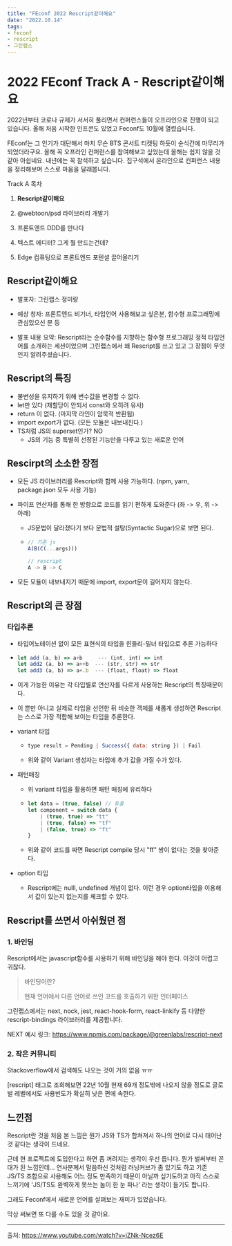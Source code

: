```yaml
---
title: "FEconf 2022 Rescript같이해요"
date: "2022.10.14"
tags:
- feconf
- rescript
- 그린랩스
---
```




# 2022 FEconf Track A - Rescript같이해요

2022년부터 코로나 규제가 서서히 풀리면서 컨퍼런스들이 오프라인으로 진행이 되고 있습니다. 올해 처음 시작한 인프콘도 있었고 Feconf도 10월에 열렸습니다.

FEconf는 그 인기가 대단해서 마치 무슨 BTS 콘서트 티켓팅 하듯이 순식간에 마무리가 되었더라구요. 올해 꼭 오프라인 컨퍼런스를 참여해보고 싶었는데 올해는 쉽지 않을 것 같아 아쉽네요. 내년에는 꼭 참석하고 싶습니다. 집구석에서 온라인으로 컨퍼런스 내용을 정리해보며 스스로 마음을 달래봅니다.



Track A 목차

1. **Rescript같이해요**

2. @webtoon/psd 라이브러리 개발기

3. 프론트엔드 DDD를 만나다 

4. 텍스트 에디터? 그게 뭘 만드는건데? 

5. Edge 컴퓨팅으로 프론트엔드 포텐셜 끌어올리기 



## Rescript같이해요

- 발표자: 그린랩스 정미량

- 예상 청자: 프론트엔드 비기너, 타입언어 사용해보고 싶은분, 함수형 프로그래밍에 관심있으신 분 등
- 발표 내용 요약: Rescript라는 순수함수를 지향하는 함수형 프로그래밍 정적 타입언어를 소개하는 세션이었으며 그린랩스에서 왜 Rescript를 쓰고 있고 그 장점이 무엇인지 알려주셨습니다.



## Rescript의 특징

- 불변성을 유지하기 위해 변수값을 변경할 수 없다.
- let만 있다 (재할당이 안되서 const와 오히려 유사)
- return 이 없다. (마지막 라인이 암묵적 반환됨)
- import export가 없다. (모든 모듈은 내보내진다.)
- TS처럼 JS의 superset인가? NO
  - JS의 기능 중 특별히 선정된 기능만을 다루고 있는 새로운 언어



## Rescirpt의 소소한 장점

- 모든 JS 라이브러리를 Rescript와 함께 사용 가능하다. (npm, yarn, package.json 모두 사용 가능)

- 파이프 연산자를 통해 한 방향으로 코드를 읽기 편하게 도와준다 (좌 -> 우, 위 -> 아래) 

  - JS문법이 달라졌다기 보다 문법적 설탕(Syntactic Sugar)으로 보면 된다.

  - ```javascript
    // 기존 js
    A(B(C(...args)))
    
    // rescript
    A -> B -> C
    ```

- 모든 모듈이 내보내지기 때문에 import, export문이 길어지지 않는다.



## Rescript의 큰 장점

### 타입추론

- 타입어노테이션 없이 모든 표현식의 타입을 힌들리-밀너 타입으로 추론 가능하다

- ```javascript
  let add (a, b) => a+b     --- (int, int) => int
  let add2 (a, b) => a++b  --- (str, str) => str
  let add3 (a, b) => a+.b  --- (float, float) => float
  ```

- 이게 가능한 이유는 각 타입별로 연산자를 다르게 사용하는 Rescript의 특징때문이다.

- 이 뿐만 아니고 실제로 타입을 선언한 뒤 비슷한 객체를 새롭게 생성하면 Rescript는 스스로 가장 적합해 보이는 타입을 추론한다.

- variant 타입

  - ```javascript
    type result = Pending | Success({ data: string }) | Fail
    ```

  - 위와 같이 Variant 생성자는 타입에 추가 값을 가질 수가 있다.

- 패턴매칭

  - 위 variant 타입을 활용하면 패턴 매칭에 유리하다

  - ```javascript
    let data = (true, false) // 튜플
    let component = switch data {
        | (true, true) => "tt"
        | (true, false) => "tf"
        | (false, true) => "ft"
    }
    ```

  - 위와 같이 코드를 짜면 Rescript compile 당시 "ff" 쌍이 없다는 것을 찾아준다.

- option 타입

  - Rescript에는 nulll, undefined 개념이 없다. 이런 경우 option타입을 이용해서 값이 있는지 없는지를 체크할 수 있다.



## Rescript를 쓰면서 아쉬웠던 점

### 1. 바인딩

Rescript에서는 javascript함수를 사용하기 위해 바인딩을 해야 한다. 이것이 어렵고 귀찮다.

> 바인딩이란?
>
> 현재 언어에서 다른 언어로 쓰인 코드를 호출하기 위한 인터페이스

그린랩스에서는 next, nock, jest, react-hook-form, react-linkify 등 다양한 rescript-bindings 라이브러리를 제공합니다.

NEXT 예시 링크: https://www.npmjs.com/package/@greenlabs/rescript-next



### 2. 작은 커뮤니티

Stackoverflow에서 검색해도 나오는 것이 거의 없음 ㅠㅠ

[rescript] 태그로 조회해보면 22년 10월 현재 69개 정도밖에 나오지 않을 정도로 글로벌 레벨에서도 사용빈도가 확실히 낮은 편에 속한다.



## 느낀점

Rescript란 것을 처음 본 느낌은 뭔가 JS와 TS가 합쳐져서 하나의 언어로 다시 태어난 것 같다는 생각이 드네요.

근데 현 프로젝트에 도입한다고 하면 좀 꺼려지는 생각이 우선 듭니다. 뭔가 벌써부터 꼰대가 된 느낌인데... 연사분께서 말씀하신 것처럼 러닝커브가 좀 있기도 하고 기존 JS/TS 조합으로 사용해도 어느 정도 만족하기 때문이 아닐까 싶기도하고 아직 스스로 느끼기에 'JS/TS도 완벽하게 못쓰는 놈이 한 눈 파나' 라는 생각이 들기도 합니다.

그래도 Feconf에서 새로운 언어를 살펴보는 재미가 있었습니다.

막상 써보면 또 다를 수도 있을 것 같아요.



---

출처: https://www.youtube.com/watch?v=jZNk-Ncez6E
